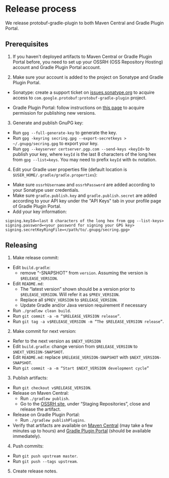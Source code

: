 # Release process
We release protobuf-gradle-plugin to both Maven Central and Gradle Plugin Portal.

Prerequisites
--------------
1. If you haven't deployed artifacts to Maven Central or Gradle Plugin Portal before, you need to
set up your OSSRH (OSS Repository Hosting) account and Gradle Plugin Portal account.

2. Make sure your account is added to the project on Sonatype and Gradle Plugin Portal.

- Sonatype: create a support ticket on [issues.sonatype.org](issues.sonatype.org) to acquire access 
to `com.google.protobuf:protobuf-gradle-plugin` project.

- Gradle Plugin Portal: follow instructions on [this page](https://plugins.gradle.org/docs/reclaiming)
to acquire permission for publishing new versions.

3. Generate and publish GnuPG key:
- Run `gpg --full-generate-key` to generate the key.
- Run `gpg -keyring secring.gpg --export-secretkeys > ~/.gnupg/secring.gpg` to export your key.
- Run `gpg --keyserver certserver.pgp.com --send-keys <keyId>` to publish your key, where `keyId`
is the last 8 characters of the long hex from `gpg --list=keys`. You may need to prefix `keyId`
with `0x` notation.

4. Edit your Gradle user properties file (default location is `$USER_HOME/.gradle/gradle.properties`):
- Make sure `ossrhUsername` and `ossrhPassword` are added according to your Sonatype user credentials.
- Make sure `gradle.publish.key` and `gradle.publish.secret` are added according to your API key
under the "API Keys" tab in your profile page of Gradle Plugin Portal.
- Add your key information:
```
signing.keyId=<last 8 characters of the long hex from gpg --list-keys>
signing.password=<your password for signing your GPG key>
signing.secretKeyRingFile=</path/to/.gnupg/secring.gpg>
```

Releasing
----------
1. Make release commit:
- Edit `build.gradle`: 
  - remove “-SNAPSHOT” from `version`. Assuming the version is `$RELEASE_VERSION`.
- Edit `README.md`:
  - The “latest version” shown should be a version prior to `$RELEASE_VERSION`. Will refer it 
  as `$PREV_VERSION`.
  - Replace all `$PREV_VERSION` to `$RELEASE_VERSION`.
  - Update Gradle and/or Java version requirement if necessary
- Run `./gradlew clean build`.
- Run `git commit -a -m “$RELEASE_VERSION release”`.
- Run `git tag -a v$RELEASE_VERSION -m “The $RELEASE_VERSION release”`.

2. Make commit for next version:
- Refer to the next version as `$NEXT_VERSION`
- Edit `build.gradle`: change version from `$RELEASE_VERSION` to `$NEXT_VERSION-SNAPSHOT`.
- Edit `README.md`: replace `$RELEASE_VERSION-SNAPSHOT` with `$NEXT_VERSION-SNAPSHOT`.
- Run `git commit -a -m “Start $NEXT_VERSION development cycle”`

3. Publish artifacts:
- Run `git checkout v$RELEASE_VERSION`.
- Release on Maven Central:
  - Run `./gradlew publish`.
  - Go to the [OSSRH site](https://oss.sonatype.org), under “Staging Repositories”, close and release the 
  artifact.
- Release on Gradle Plugin Portal:
  - Run `./gradlew publishPlugins`.
- Verify that artifacts are available on [Maven Central](https://search.maven.org/artifact/com.google.protobuf/protobuf-gradle-plugin) 
(may take a few minutes up to hours) and [Gradle Plugin Portal](https://plugins.gradle.org/plugin/com.google.protobuf) 
(should be available immediately).

4. Push commits:
- Run `git push upstream master`.
- Run `git push --tags upstream`.

5. Create release notes.




